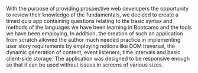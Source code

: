With the purpose of providing prospective web developers the opportunity to review their knowledge of the fundamentals, we decided to create a timed quiz app containing questions relating to the basic syntax and methods of the languages we have been learning in Bootcamo and the tools we have been employing. In addition, the creation of such an application from scratch allowed the author much needed practice in implementing user story requirements by employing notions like DOM traversal, the dynamic generation of content, event listeners, time intervals and basic client-side storage. The application was designed to be responsive enough so that it can be used without issues in screens of various sizes.